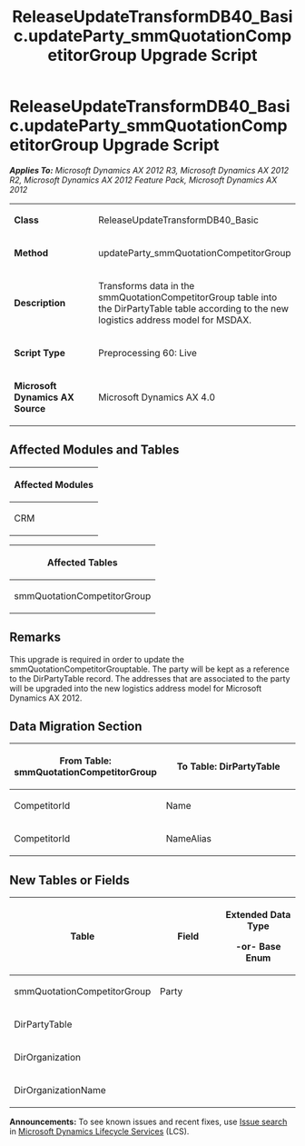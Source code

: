 ﻿---
title: ReleaseUpdateTransformDB40_Basic.updateParty_smmQuotationCompetitorGroup Upgrade Script
TOCTitle: ReleaseUpdateTransformDB40_Basic.updateParty_smmQuotationCompetitorGroup Upgrade Script
ms:assetid: f83e02a3-aebf-56f8-77e0-66567efc9507
ms:mtpsurl: https://msdn.microsoft.com/en-us/library/JJ737636(v=AX.60)
ms:contentKeyID: 49712328
ms.date: 05/18/2015
mtps_version: v=AX.60
---

# ReleaseUpdateTransformDB40\_Basic.updateParty\_smmQuotationCompetitorGroup Upgrade Script 


_**Applies To:** Microsoft Dynamics AX 2012 R3, Microsoft Dynamics AX 2012 R2, Microsoft Dynamics AX 2012 Feature Pack, Microsoft Dynamics AX 2012_

<table>
<colgroup>
<col style="width: 50%" />
<col style="width: 50%" />
</colgroup>
<tbody>
<tr class="odd">
<td><p><strong>Class</strong></p></td>
<td><p>ReleaseUpdateTransformDB40_Basic</p></td>
</tr>
<tr class="even">
<td><p><strong>Method</strong></p></td>
<td><p>updateParty_smmQuotationCompetitorGroup</p></td>
</tr>
<tr class="odd">
<td><p><strong>Description</strong></p></td>
<td><p>Transforms data in the smmQuotationCompetitorGroup table into the DirPartyTable table according to the new logistics address model for MSDAX.</p></td>
</tr>
<tr class="even">
<td><p><strong>Script Type</strong></p></td>
<td><p>Preprocessing 60: Live</p></td>
</tr>
<tr class="odd">
<td><p><strong>Microsoft Dynamics AX Source</strong></p></td>
<td><p>Microsoft Dynamics AX 4.0</p></td>
</tr>
</tbody>
</table>


## Affected Modules and Tables

<table>
<colgroup>
<col style="width: 100%" />
</colgroup>
<thead>
<tr class="header">
<th><p>Affected Modules</p></th>
</tr>
</thead>
<tbody>
<tr class="odd">
<td><p>CRM</p></td>
</tr>
</tbody>
</table>


<table>
<colgroup>
<col style="width: 100%" />
</colgroup>
<thead>
<tr class="header">
<th><p>Affected Tables</p></th>
</tr>
</thead>
<tbody>
<tr class="odd">
<td><p>smmQuotationCompetitorGroup</p></td>
</tr>
</tbody>
</table>


## Remarks

This upgrade is required in order to update the smmQuotationCompetitorGrouptable. The party will be kept as a reference to the DirPartyTable record. The addresses that are associated to the party will be upgraded into the new logistics address model for Microsoft Dynamics AX 2012.

## Data Migration Section

<table>
<colgroup>
<col style="width: 50%" />
<col style="width: 50%" />
</colgroup>
<thead>
<tr class="header">
<th><p>From Table: smmQuotationCompetitorGroup</p></th>
<th><p>To Table: DirPartyTable</p></th>
</tr>
</thead>
<tbody>
<tr class="odd">
<td><p>CompetitorId</p></td>
<td><p>Name</p></td>
</tr>
<tr class="even">
<td><p>CompetitorId</p></td>
<td><p>NameAlias</p></td>
</tr>
</tbody>
</table>


## New Tables or Fields

<table>
<colgroup>
<col style="width: 33%" />
<col style="width: 33%" />
<col style="width: 33%" />
</colgroup>
<thead>
<tr class="header">
<th><p>Table</p></th>
<th><p>Field</p></th>
<th><p>Extended Data Type</p>
<p>-or- Base Enum</p></th>
</tr>
</thead>
<tbody>
<tr class="odd">
<td><p>smmQuotationCompetitorGroup</p></td>
<td><p>Party</p></td>
<td><p></p></td>
</tr>
<tr class="even">
<td><p>DirPartyTable</p></td>
<td><p></p></td>
<td><p></p></td>
</tr>
<tr class="odd">
<td><p>DirOrganization</p></td>
<td><p></p></td>
<td><p></p></td>
</tr>
<tr class="even">
<td><p>DirOrganizationName</p></td>
<td><p></p></td>
<td><p></p></td>
</tr>
</tbody>
</table>

  
**Announcements:** To see known issues and recent fixes, use [Issue search](http://go.microsoft.com/fwlink/?linkid=389258) in [Microsoft Dynamics Lifecycle Services](http://go.microsoft.com/fwlink/?linkid=306505) (LCS).


